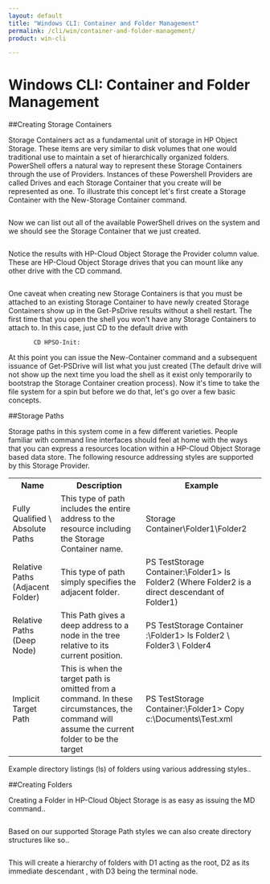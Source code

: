```yaml
---
layout: default
title: "Windows CLI: Container and Folder Management"
permalink: /cli/win/container-and-folder-management/
product: win-cli

---
```

# Windows CLI: Container and Folder Management

##Creating Storage Containers

Storage Containers act as a fundamental unit of storage in HP Object Storage. These items are very similar to disk volumes that one would traditional use to maintain a set of hierarchically organized folders. PowerShell offers a natural way to represent these Storage Containers through the use of Providers. Instances of these Powershell Providers are called Drives and each Storage Container that you create will be represented as one. To illustrate this concept let's first create a Storage Container with the New-Storage Container command.

<img src="media/winps9.jpg" alt="" />

Now we can list out all of the available PowerShell drives on the system and we should see the Storage Container that we just created.

<img src="media/winps10.jpg" alt="" />

Notice the results with HP-Cloud Object Storage the Provider column value. These are HP-Cloud Object Storage drives that you can mount like any other drive with the CD command.

<img src="media/winps11.jpg" alt="" />

One caveat when creating new Storage Containers is that you must be attached to an existing Storage Container to have newly created Storage Containers show up in the Get-PsDrive results without a shell restart. The first time that you open the shell you won't have any Storage Containers to attach to. In this case, just CD to the default drive with 

           CD HPSO-Init: 

At this point you can issue the New-Container command and a subsequent issuance of Get-PSDrive will list what you just created (The default drive will not show up the next time you load the shell as it exist only temporarily to bootstrap the Storage Container creation process). Now it's time to take the file system for a spin but before we do that, let's go over a few basic concepts.

##Storage Paths
   
Storage paths in this system come in a few different varieties. People familiar with command line interfaces should feel at home with the ways that you can express a resources location within a HP-Cloud Object Storage based data store. The following resource addressing styles are supported by this Storage Provider.

<table class="table_data"><tr>
<th>Name</th>
<th>Description</th>
<th>Example</th>
</tr>
<TR>
<TD>
Fully Qualified \ Absolute Paths
</TD>
<TD>
This type of path includes the entire address to the resource including the Storage Container name.
</TD>
<TD>
Storage Container\Folder1\Folder2
</TD>
</TR>
<TR>
<TD>
Relative Paths (Adjacent Folder)
</TD>
<TD>
This type of path simply specifies the adjacent folder.
</TD>
<TD>
PS TestStorage Container:\Folder1>  ls Folder2    (Where Folder2 is a direct descendant of Folder1)
</TD>
</TR>
<TR>
<TD>
Relative Paths (Deep Node)
</TD>
<TD>
This Path gives a deep address to a node in the tree relative to its current position.
</TD>
<TD>
PS TestStorage Container :\Folder1>  ls Folder2 \ Folder3 \ Folder4   
</TD>
</TR>
<TR>
<TD>
Implicit Target Path
</TD>
<TD>
This is when the target path is omitted from a command. In these circumstances, the command will assume the current folder to be the target
</TD>
<TD>
PS TestStorage Container:\Folder1> Copy c:\Documents\Test.xml
</TD>
</TR>
</table>

Example directory listings (ls) of folders using various addressing styles..

##Creating Folders

Creating a Folder in HP-Cloud Object Storage is as easy as issuing the MD command..

<img src="media/winps12.jpg" alt="" />

Based on our supported Storage Path styles we can also create directory structures like so..

<img src="media/winps13.jpg" alt="" />

This will create a hierarchy of folders with D1 acting as the root, D2 as its immediate descendant , with D3 being the terminal node.

